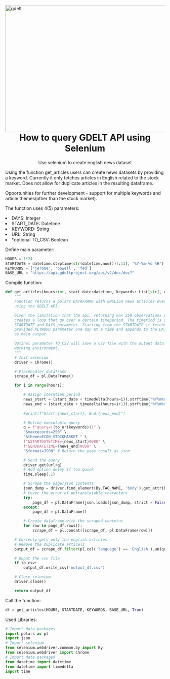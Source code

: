 <img align="right" alt="gdelt" width="900" height="400"
    src="https://blog.gdeltproject.org/wp-content/uploads/2015-gdelt-2.png">
    
<h1 align="center">How to query GDELT API using Selenium</h1>

<p align="center">Use selenium to create english news dataset</p>
<p>Using the function get_articles users can create news datasets by providing a keyword. Currently it only fetches articles in English related to the stock market. Does not allow for duplicate articles in the resulting dataframe.</p>

<p>Opportunities for further development - support for multiple keywords and article themes(other than the stock market).</p>

<p>The function uses 4(5) parameters: </p>
<li>DAYS: Integer</li>
<li>START_DATE: Datetime</li>
<li>KEYWORD: String</li>
<li>URL: String</li>
<li>*optional TO_CSV: Boolean</li>
<p></p>
<p>Define main parameter:</p>

```python
HOURS = 1*24
STARTDATE = datetime.strptime(str(datetime.now())[:13], '%Y-%m-%d %H') - timedelta(hours=HOURS)
KEYWORDS = ['jerome', 'powell', 'fed']
BASE_URL = "https://api.gdeltproject.org/api/v2/doc/doc?"
```

<p>Compile function:</p>

```python
def get_articles(hours:int, start_date:datetime, keywords: List[str], url:str, to_csv:bool = False) -> pl.DataFrame:
    """
    Function returns a polars DATAFRAME with ENGLISH news articles over a certain period,
    using the GDELT API.

    Given the limitation that the api, returning max 250 observations per query, this functions 
    creates a loop that go over a certain timeperiod. The timeriod is determined by the 
    STARTDATE and DAYS parameter. Starting from the STARTDATE it fetches the news related to the
    provided KEYWORD parameter one day at a time and appends to the DATAFRAME that it returns
    as main output.

    Optinal parameter TO_CSV will save a csv file with the output dataframe in the current
    working environment.  
    """
    # Init selenium
    driver = Chrome()

    # Placehodler dataframe
    scrape_df = pl.DataFrame()

    for i in range(hours):

        # Assign iteration period    
        news_start = (start_date + timedelta(hours=i)).strftime("%Y%m%d%H")
        news_end = (start_date + timedelta(hours=i+1)).strftime("%Y%m%d%H")
        
        #print(f"Start:{news_start}, End:{news_end}")

        # Define executable query
        q = f"query=({to_or(keywords)})" \
        "&maxrecords=250" \
        "&theme=ECON_STOCKMARKET " \
        f"&STARTDATETIME={news_start}0000" \
        f"&ENDDATETIME={news_end}0000" \
        "&format=JSON" # Return the page result as json  

        # Send the query
        driver.get(url+q)
        # Add option deley if too quick
        time.sleep(.1)

        # Scrape the page/json contents
        json_dump = driver.find_element(By.TAG_NAME, 'body').get_attribute('innerText')
        # Cover the error of untranslatable characters
        try:
            page_df = pl.DataFrame(json.loads(json_dump, strict = False))
        except:
            page_df = pl.DataFrame()

        # Create dataframe with the scraped contetns
        for row in page_df.rows():
            scrape_df = pl.concat([scrape_df, pl.DataFrame(row)])

    # Currenty gets only the english articles
    # Remove the duplicate articels
    output_df = scrape_df.filter(pl.col('language') == 'English').unique(subset='title')

    # Ouput the csv file
    if to_csv:
        output_df.write_csv('output_df.csv')

    # Close selenium
    driver.close()

    return output_df

```

<p>Call the function:</p>

```python
df = get_articles(HOURS, STARTDATE, KEYWORDS, BASE_URL, True)
```

<p>Used Libraries:</p>

```python
# Import data packages
import polars as pl
import json
# Import selenium
from selenium.webdriver.common.by import By
from selenium.webdriver import Chrome
# Import date packages
from datetime import datetime
from datetime import timedelta
import time
```
